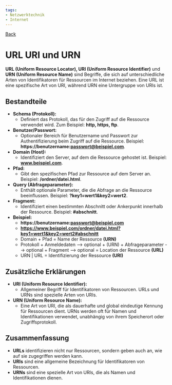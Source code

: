 ```yaml
---
tags:
- Netzwerktechnik
- Internet
---
```

[Back](Uebersicht%20der%20Netzwerktechnik%20Themen.md)
# URL URI und URN
**URL (Uniform Resource Locator), URI (Uniform Resource Identifier)** und **URN (Uniform Resource Name)** sind Begriffe, die sich auf unterschiedliche Arten von Identifikatoren für Ressourcen im Internet beziehen. Eine URL ist eine spezifische Art von URI, während URN eine Untergruppe von URIs ist.

## Bestandteile
- **Schema (Protokoll):**
	- Definiert das Protokoll, das für den Zugriff auf die Ressource verwendet wird. Zum Beispiel: **http, https, ftp**.
- **Benutzer/Passwort:**
	- Optionaler Bereich für Benutzername und Passwort zur Authentifizierung beim Zugriff auf die Ressource. Beispiel: **https://benutzername:passwort@beispiel.com**.
- **Domain (Host):**
	- Identifiziert den Server, auf dem die Ressource gehostet ist. Beispiel: **www.beispiel.com**.
- **Pfad:**
	- Gibt den spezifischen Pfad zur Ressource auf dem Server an. Beispiel: **/ordner/datei.html**.
- **Query (Abfrageparameter):**
	- Enthält optionale Parameter, die die Abfrage an die Ressource beeinflussen. Beispiel: **?key1=wert1&key2=wert2**.
- **Fragment:**
	- Identifiziert einen bestimmten Abschnitt oder Ankerpunkt innerhalb der Ressource. Beispiel: **\#abschnitt**.
- **Beispiel:**
	- **https://benutzername:passwort@beispiel.com**
	- **https://www.beispiel.com/ordner/datei.html?key1=wert1&key2=wert2#abschnitt**
	- Domain + Pfad = Name der Ressource **(URN)**
	- Protokoll + Anmeldedaten --> optional + (URN) + Abfrageparameter --> optional + Fragment --> optional = Location der Ressource **(URL)**
	- URN | URL = Identifizierung der Ressource **(URI)**

## Zusätzliche Erklärungen
- **URI (Uniform Resource Identifier):**
	- Allgemeiner Begriff für Identifikatoren von Ressourcen. URLs und URNs sind spezielle Arten von URIs.
- **URN (Uniform Resource Name):**
	- Eine Art von URI, die als dauerhafte und global eindeutige Kennung für Ressourcen dient. URNs werden oft für Namen und Identifikationen verwendet, unabhängig von ihrem Speicherort oder Zugriffsprotokoll.

## Zusammenfassung
- **URLs** identifizieren nicht nur Ressourcen, sondern geben auch an, wie auf sie zugegriffen werden kann.
- **URIs** sind eine allgemeine Bezeichnung für Identifikatoren von Ressourcen.
- **URNs** sind eine spezielle Art von URIs, die als Namen und Identifikationen dienen.